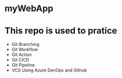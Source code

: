 # myWebApp
# This repo is used to pratice 
* Git Branching
* Git Workflow
* Git Action
* Git CICD
* Git Pipeline
* VCS Using Azure DevOps and Github
